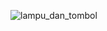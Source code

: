 ![lampu_dan_tombol](https://github.com/ALTA-D3-Ihsan-12agus1998/Basic-Programming-Part1/assets/34038505/419f30fc-567a-4f37-b97a-cecade6d050c)

